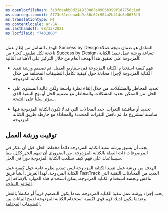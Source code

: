 ```yaml
---
ms.openlocfilehash: 3e3fdeabb0d214950063e0906b399f1d7756c1ed
ms.sourcegitcommit: 8773c31cceaa4d9a36c62c964a2b414c6e0656f3
ms.translationtype: HT
ms.contentlocale: ar-SA
ms.lasthandoff: 08/13/2021
ms.locfileid: "7431800"
---
```

الهدف الشامل من إطار عمل Success by Design الشامل هو ضمان نتيجة عملاء ناجحة لكل تطبيق. كجزء من Success by Design، تساعد ورشة عمل تنفيذ الكتابة المزدوجة على تحقيق هذا الهدف العام من خلال التركيز على الأهداف التالية:

-   فهم كيفية استخدام الكتابة المزدوجة في سيناريو العميل. تم تصميم ورشة تنفيذ الكتابة المزدوجة لإجراء محادثة حول كيفية تكامل التطبيقات المختلفة من خلال الكتابة المزدوجة.

-   تحديد المخاطر والمشكلات. من خلال إلقاء نظرة واسعة ولكن عالية المستوى على الحل، من الممكن تحديد المشكلات والمخاطر مع تصميم الحل أو نهج التنفيذ الذي سيؤثر سلباً على النتيجة.

-   تحديد أو مناقشة الثغرات. حدد المجالات التي قد لا تكون الكتابة المزدوجة فيها مناسبة لمشروع ما، ثم ناقش الثغرات المحددة والمحاذاة مع خارطة طريق الكتابة المزدوجة.

## <a name="timing-of-the-workshop"></a>توقيت ورشة العمل

يجب أن يسبق ورشة تنفيذ الكتابة المزدوجة دائماً مخطط الحل. قبل أن تفكر في الموضوعات ذات الصلة بالكتابة المزدوجة، من الضروري أن تفهم الحل ككل، مما سيساعدك على فهم كيف ستلعب الكتابة المزدوجة دوراً في الحل.

الهدف من ورشة عمل تنفيذ الكتابة المزدوجة ليس تقديم نظرة عامة حول كيفية عمل الكتابة المزدوجة. لهذا الغرض، أنشأ فريق FastTrack العديد من المحادثات التقنية التي تناقش وتجسد استخدام الكتابة المزدوجة. يمكن استخدام هذه الموارد بالإضافة إلى [الوثائق المتاحة](/dynamics365/fin-ops-core/dev-itpro/data-entities/dual-write/dual-write-home-page/?azure-portal=true).

يجب إجراء ورشة عمل تنفيذ الكتابة المزدوجة عندما يكون التصميم قريباً أو مكتملاً بالفعل وعندما يكون لديك فهم قوي لكيفية استخدام الكتابة المزدوجة لدمج البيانات بين التطبيقات المختلفة.